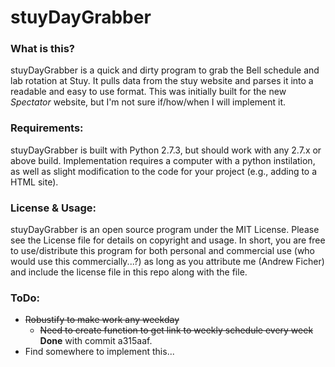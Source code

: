 # stuyDayGrabber

### What is this?

stuyDayGrabber is a quick and dirty program to grab the Bell schedule and lab rotation at Stuy. It pulls data from the stuy website and parses it into a readable and easy to use format.
This was initially built for the new *Spectator* website, but I'm not sure if/how/when I will implement it.

### Requirements:

stuyDayGrabber is built with Python 2.7.3, but should work with any 2.7.x or above build. Implementation requires a computer with a python instilation, as well as slight modification to the code for your project (e.g., adding to a HTML site).


### License & Usage:
stuyDayGrabber is an open source program under the MIT License. Please see the License file for details on copyright and usage.
In short, you are free to use/distribute this program for both personal and commercial use (who would use this commercially...?) as long as you attribute me (Andrew Ficher) and include the license file in this repo along with the file.




### ToDo:
- ~~Robustify to make work any weekday~~
  - ~~Need to create function to get link to weekly schedule every week~~ **Done** with commit a315aaf.
- Find somewhere to implement this...
